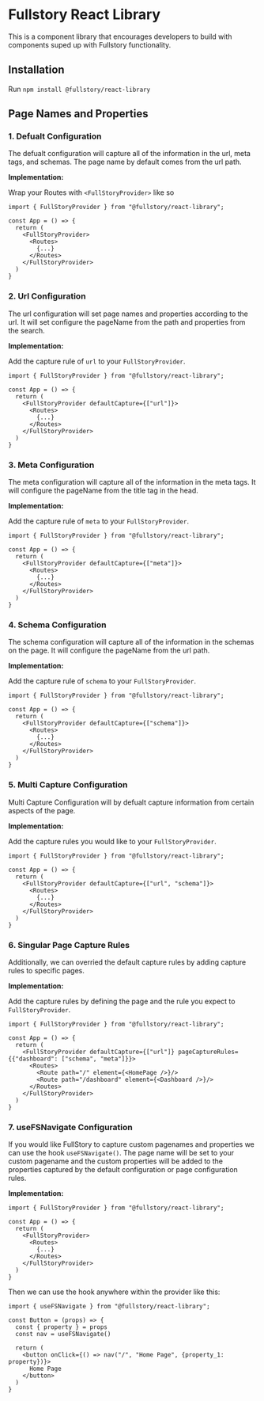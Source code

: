 # Fullstory React Library

This is a component library that encourages developers to build with components suped up with Fullstory functionality.

## Installation

Run `npm install @fullstory/react-library`

## Page Names and Properties

### 1. Defualt Configuration

The defualt configuration will capture all of the information in the url, meta tags, and schemas. The page name by default comes from the url path.

**Implementation:**

Wrap your Routes with `<FullStoryProvider>` like so

```
import { FullStoryProvider } from "@fullstory/react-library";

const App = () => {
  return (
    <FullStoryProvider>
      <Routes>
        {...}
      </Routes>
    </FullStoryProvider>
  )
}
```

### 2. Url Configuration

The url configuration will set page names and properties according to the url. It will set configure the pageName from the path and properties from the search.

**Implementation:**

Add the capture rule of `url` to your `FullStoryProvider`.

```
import { FullStoryProvider } from "@fullstory/react-library";

const App = () => {
  return (
    <FullStoryProvider defaultCapture={["url"]}>
      <Routes>
        {...}
      </Routes>
    </FullStoryProvider>
  )
}
```

### 3. Meta Configuration

The meta configuration will capture all of the information in the meta tags. It will configure the pageName from the title tag in the head.

**Implementation:**

Add the capture rule of `meta` to your `FullStoryProvider`.

```
import { FullStoryProvider } from "@fullstory/react-library";

const App = () => {
  return (
    <FullStoryProvider defaultCapture={["meta"]}>
      <Routes>
        {...}
      </Routes>
    </FullStoryProvider>
  )
}

```

### 4. Schema Configuration

The schema configuration will capture all of the information in the schemas on the page. It will configure the pageName from the url path.

**Implementation:**

Add the capture rule of `schema` to your `FullStoryProvider`.

```
import { FullStoryProvider } from "@fullstory/react-library";

const App = () => {
  return (
    <FullStoryProvider defaultCapture={["schema"]}>
      <Routes>
        {...}
      </Routes>
    </FullStoryProvider>
  )
}

```

### 5. Multi Capture Configuration

Multi Capture Configuration will by defualt capture information from certain aspects of the page.

**Implementation:**

Add the capture rules you would like to your `FullStoryProvider`.

```
import { FullStoryProvider } from "@fullstory/react-library";

const App = () => {
  return (
    <FullStoryProvider defaultCapture={["url", "schema"]}>
      <Routes>
        {...}
      </Routes>
    </FullStoryProvider>
  )
}

```

### 6. Singular Page Capture Rules

Additionally, we can overried the default capture rules by adding capture rules to specific pages.

**Implementation:**

Add the capture rules by defining the page and the rule you expect to `FullStoryProvider`.

```
import { FullStoryProvider } from "@fullstory/react-library";

const App = () => {
  return (
    <FullStoryProvider defaultCapture={["url"]} pageCaptureRules={{"dashboard": ["schema", "meta"]}}>
      <Routes>
        <Route path="/" element={<HomePage />}/>
        <Route path="/dashboard" element={<Dashboard />}/>
      </Routes>
    </FullStoryProvider>
  )
}

```

### 7. useFSNavigate Configuration

If you would like FullStory to capture custom pagenames and properties we can use the hook `useFSNavigate()`. The page name will be set to your custom pagename and the custom properties will be added to the properties captured by the default configuration or page configuration rules.

**Implementation:**

```
import { FullStoryProvider } from "@fullstory/react-library";

const App = () => {
  return (
    <FullStoryProvider>
      <Routes>
        {...}
      </Routes>
    </FullStoryProvider>
  )
}
```

Then we can use the hook anywhere within the provider like this:

```
import { useFSNavigate } from "@fullstory/react-library";

const Button = (props) => {
  const { property } = props
  const nav = useFSNavigate()

  return (
    <button onClick={() => nav("/", "Home Page", {property_1: property})}>
      Home Page
    </button>
  )
}
```
